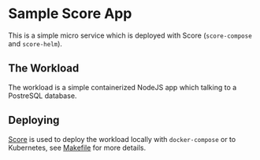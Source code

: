 # Sample Score App

This is a simple micro service which is deployed with Score (`score-compose` and `score-helm`).

## The Workload

The workload is a simple containerized NodeJS app which talking to a PostreSQL database.

## Deploying

[Score](https://score.dev/) is used to deploy the workload locally with `docker-compose` or to Kubernetes, see [Makefile](Makefile) for more details.
